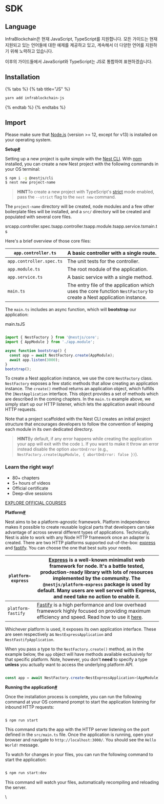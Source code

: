 # SDK

## Language

InfraBlockchain은 현재 JavaScript, TypeScript를 지원합니다. 모든 가이드는 현재 지원되고 있는 언어들에 대한 예제를 제공하고 있고, 계속해서 더 다양한 언어를 지원하기 위해 노력하고 있습니다.

이후의 가이드들에서 JavaScript와 TypeScript는 JS로 통합하여 표현하겠습니다.

## Installation

{% tabs %} {% tab title="JS" %}

```bash
yarn add infrablockchain-js
```

{% endtab %} {% endtabs %}

## Import

Please make sure that [Node.js](https://nodejs.org/) (version >= 12, except for v13) is installed on your operating system.

**Setup**[**#**](https://docs.nestjs.com/first-steps#setup)

Setting up a new project is quite simple with the [Nest CLI](https://docs.nestjs.com/cli/overview). With [npm](https://www.npmjs.com/) installed, you can create a new Nest project with the following commands in your OS terminal:

```bash
$ npm i -g @nestjs/cli
$ nest new project-name
```

> **HINT**To create a new project with TypeScript's [strict](https://www.typescriptlang.org/tsconfig#strict) mode enabled, pass the `--strict` flag to the `nest new` command.

The `project-name` directory will be created, node modules and a few other boilerplate files will be installed, and a `src/` directory will be created and populated with several core files.

srcapp.controller.spec.tsapp.controller.tsapp.module.tsapp.service.tsmain.ts

Here's a brief overview of those core files:

| `app.controller.ts` | A basic controller with a single route. |
| --- | --- |
| `app.controller.spec.ts` | The unit tests for the controller. |
| `app.module.ts` | The root module of the application. |
| `app.service.ts` | A basic service with a single method. |
| `main.ts` | The entry file of the application which uses the core function `NestFactory` to create a Nest application instance. |

The `main.ts` includes an async function, which will **bootstrap** our application:

main.tsJS

```typescript

import { NestFactory } from '@nestjs/core';
import { AppModule } from './app.module';

async function bootstrap() {
  const app = await NestFactory.create(AppModule);
  await app.listen(3000);
}
bootstrap();
```

To create a Nest application instance, we use the core `NestFactory` class. `NestFactory` exposes a few static methods that allow creating an application instance. The `create()` method returns an application object, which fulfills the `INestApplication` interface. This object provides a set of methods which are described in the coming chapters. In the `main.ts` example above, we simply start up our HTTP listener, which lets the application await inbound HTTP requests.

Note that a project scaffolded with the Nest CLI creates an initial project structure that encourages developers to follow the convention of keeping each module in its own dedicated directory.

> **HINT**By default, if any error happens while creating the application your app will exit with the code `1`. If you want to make it throw an error instead disable the option `abortOnError` (e.g., `NestFactory.create(AppModule, { abortOnError: false })`).

### Learn the right way!

* &#x20;80+ chapters
* &#x20;5+ hours of videos
* &#x20;Official certificate
* &#x20;Deep-dive sessions

[EXPLORE OFFICIAL COURSES](https://courses.nestjs.com/)

**Platform**[**#**](https://docs.nestjs.com/first-steps#platform)

Nest aims to be a platform-agnostic framework. Platform independence makes it possible to create reusable logical parts that developers can take advantage of across several different types of applications. Technically, Nest is able to work with any Node HTTP framework once an adapter is created. There are two HTTP platforms supported out-of-the-box: [express](https://expressjs.com/) and [fastify](https://www.fastify.io/). You can choose the one that best suits your needs.

| `platform-express` | [Express](https://expressjs.com/) is a well-known minimalist web framework for node. It's a battle tested, production-ready library with lots of resources implemented by the community. The `@nestjs/platform-express` package is used by default. Many users are well served with Express, and need take no action to enable it. |
| --- | --- |
| `platform-fastify` | [Fastify](https://www.fastify.io/) is a high performance and low overhead framework highly focused on providing maximum efficiency and speed. Read how to use it [here](https://docs.nestjs.com/techniques/performance). |

Whichever platform is used, it exposes its own application interface. These are seen respectively as `NestExpressApplication` and `NestFastifyApplication`.

When you pass a type to the `NestFactory.create()` method, as in the example below, the `app` object will have methods available exclusively for that specific platform. Note, however, you don't **need** to specify a type **unless** you actually want to access the underlying platform API.

```typescript

const app = await NestFactory.create<NestExpressApplication>(AppModule);
```

**Running the application**[**#**](https://docs.nestjs.com/first-steps#running-the-application)

Once the installation process is complete, you can run the following command at your OS command prompt to start the application listening for inbound HTTP requests:

```bash

$ npm run start
```

This command starts the app with the HTTP server listening on the port defined in the `src/main.ts` file. Once the application is running, open your browser and navigate to `http://localhost:3000/`. You should see the `Hello World!` message.

To watch for changes in your files, you can run the following command to start the application:

```bash

$ npm run start:dev
```

This command will watch your files, automatically recompiling and reloading the server.

\
